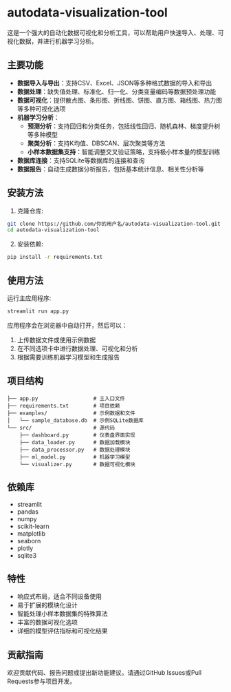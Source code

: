 # autodata-visualization-tool

这是一个强大的自动化数据可视化和分析工具，可以帮助用户快速导入、处理、可视化数据，并进行机器学习分析。

## 主要功能

- **数据导入与导出**：支持CSV、Excel、JSON等多种格式数据的导入和导出
- **数据处理**：缺失值处理、标准化、归一化、分类变量编码等数据预处理功能
- **数据可视化**：提供散点图、条形图、折线图、饼图、直方图、箱线图、热力图等多种可视化选项
- **机器学习分析**：
  - **预测分析**：支持回归和分类任务，包括线性回归、随机森林、梯度提升树等多种模型
  - **聚类分析**：支持K均值、DBSCAN、层次聚类等方法
  - **小样本数据集支持**：智能调整交叉验证策略，支持极小样本量的模型训练
- **数据库连接**：支持SQLite等数据库的连接和查询
- **数据报告**：自动生成数据分析报告，包括基本统计信息、相关性分析等

## 安装方法

1. 克隆仓库:
```bash
git clone https://github.com/你的用户名/autodata-visualization-tool.git
cd autodata-visualization-tool
```

2. 安装依赖:
```bash
pip install -r requirements.txt
```

## 使用方法

运行主应用程序:
```bash
streamlit run app.py
```

应用程序会在浏览器中自动打开，然后可以：
1. 上传数据文件或使用示例数据
2. 在不同选项卡中进行数据处理、可视化和分析
3. 根据需要训练机器学习模型和生成报告

## 项目结构

```
├── app.py                  # 主入口文件
├── requirements.txt        # 项目依赖
├── examples/               # 示例数据和文件
│   └── sample_database.db  # 示例SQLite数据库
└── src/                    # 源代码
    ├── dashboard.py        # 仪表盘界面实现
    ├── data_loader.py      # 数据加载模块
    ├── data_processor.py   # 数据处理模块
    ├── ml_model.py         # 机器学习模型
    └── visualizer.py       # 数据可视化模块
```

## 依赖库

- streamlit
- pandas
- numpy
- scikit-learn
- matplotlib
- seaborn
- plotly
- sqlite3

## 特性

- 响应式布局，适合不同设备使用
- 易于扩展的模块化设计
- 智能处理小样本数据集的特殊算法
- 丰富的数据可视化选项
- 详细的模型评估指标和可视化结果

## 贡献指南

欢迎贡献代码、报告问题或提出新功能建议。请通过GitHub Issues或Pull Requests参与项目开发。

